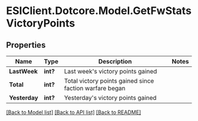 # ESIClient.Dotcore.Model.GetFwStatsVictoryPoints
## Properties

Name | Type | Description | Notes
------------ | ------------- | ------------- | -------------
**LastWeek** | **int?** | Last week&#39;s victory points gained | 
**Total** | **int?** | Total victory points gained since faction warfare began | 
**Yesterday** | **int?** | Yesterday&#39;s victory points gained | 

[[Back to Model list]](../README.md#documentation-for-models) [[Back to API list]](../README.md#documentation-for-api-endpoints) [[Back to README]](../README.md)

